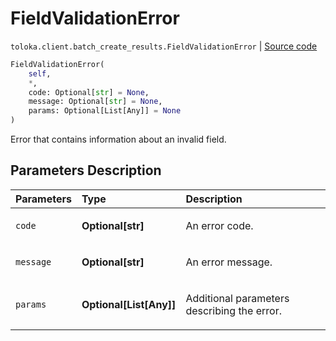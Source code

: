 # FieldValidationError
`toloka.client.batch_create_results.FieldValidationError` | [Source code](https://github.com/Toloka/toloka-kit/blob/v1.1.4/src/client/batch_create_results.py#L16)

```python
FieldValidationError(
    self,
    *,
    code: Optional[str] = None,
    message: Optional[str] = None,
    params: Optional[List[Any]] = None
)
```

Error that contains information about an invalid field.

## Parameters Description

| Parameters | Type | Description |
| :----------| :----| :-----------|
`code`|**Optional\[str\]**|<p>An error code.</p>
`message`|**Optional\[str\]**|<p>An error message.</p>
`params`|**Optional\[List\[Any\]\]**|<p>Additional parameters describing the error.</p>
